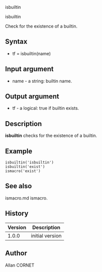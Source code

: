 



isbuiltin


isbuiltin

Check for the existence of a builtin.

## Syntax

- tf = isbuiltin(name)

## Input argument

 - name - a string: builtin name.

## Output argument

 - tf - a logical: true if builtin exists.

## Description


  <p><b>isbuiltin</b> checks for the existence of a builtin.</p>


## Example

```Nelson
isbuiltin('isbuiltin')
isbuiltin('exist')
ismacro('exist')
```

## See also

ismacro.md ismacro.
## History

|Version|Description|
|------|------|
|1.0.0|initial version|


## Author

Allan CORNET



